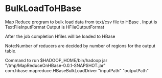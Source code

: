 # BulkLoadToHBase

Map Reduce program to bulk load data from text/csv file to HBase .
Input is TextFileInputFormat
Output is HFileOutputFormat

After the job completion Hfiles will be loaded to HBase

Note:Number of reducers are decided by number of regions for the output table.

Command to run
$HADOOP_HOME/bin/hadoop jar "/tmp/MapReduceOnHBase-0.0.1-SNAPSHOT.jar" com.hbase.mapreduce.HBaseBulkLoadDriver "inputPath" "outputPath"
     
